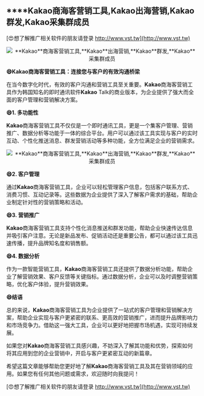 ## ****Kakao**商海客营销工具,**Kakao**出海营销,**Kakao**群发,**Kakao**采集群成员**

[😍想了解推广相关软件的朋友请登录 http://www.vst.tw](http://www.vst.tw)

 <center><img src="https://vst.tw/MP4/tuiguang/png/6.png" alt="**Kakao**商海客营销工具,**Kakao**出海营销,**Kakao**群发,**Kakao**采集群成员"></center>

**😄**Kakao**商海客营销工具：连接您与客户的有效沟通桥梁**

在当今数字化时代，有效的客户沟通和营销工具至关重要。**Kakao**商海客营销工具作为韩国知名的即时通讯软件**Kakao** Talk的商业版本，为企业提供了强大而全面的客户管理和营销解决方案。

**😄1. 多功能性**

**Kakao**商海客营销工具不仅仅是一个即时通讯工具，更是一个集客户管理、营销推广、数据分析等功能于一体的综合平台。用户可以通过该工具实现与客户的实时互动、个性化推送消息、群发营销活动等多种功能，全方位满足企业的营销需求。

 <center><img src="https://vst.tw/MP4/tuiguang/png/7.png" alt="**Kakao**商海客营销工具,**Kakao**出海营销,**Kakao**群发,**Kakao**采集群成员"></center>

**😄2. 客户管理**

通过**Kakao**商海客营销工具，企业可以轻松管理客户信息，包括客户联系方式、消费习惯、互动记录等。这些数据为企业提供了深入了解客户需求的基础，帮助企业制定针对性的营销策略和活动。

**😄3. 营销推广**

**Kakao**商海客营销工具支持个性化消息推送和群发功能，帮助企业快速传达信息并吸引客户注意。无论是新品发布、促销活动还是重要公告，都可以通过该工具迅速传播，提升品牌知名度和销售额。

**😄4. 数据分析**

作为一款智能营销工具，**Kakao**商海客营销工具还提供了数据分析功能，帮助企业了解营销效果、客户反馈等关键指标。通过数据分析，企业可以及时调整营销策略，优化客户体验，提升营销效果。

**😄结语**

总的来说，**Kakao**商海客营销工具为企业提供了一站式的客户管理和营销解决方案，帮助企业实现与客户更紧密的联系、更高效的营销推广，进而提升品牌影响力和市场竞争力。借助这一强大工具，企业可以更好地把握市场机遇，实现可持续发展。

如果您对**Kakao**商海客营销工具感兴趣，不妨深入了解其功能和优势，探索如何将其应用到您的企业营销中，开启与客户更紧密互动的新篇章。

希望这篇文章能够帮助您更好地了解**Kakao**商海客营销工具及其在营销领域的应用。如果您有任何其他问题或需求，欢迎随时向我提问！

[😍想了解推广相关软件的朋友请登录 http://www.vst.tw](http://www.vst.tw)



